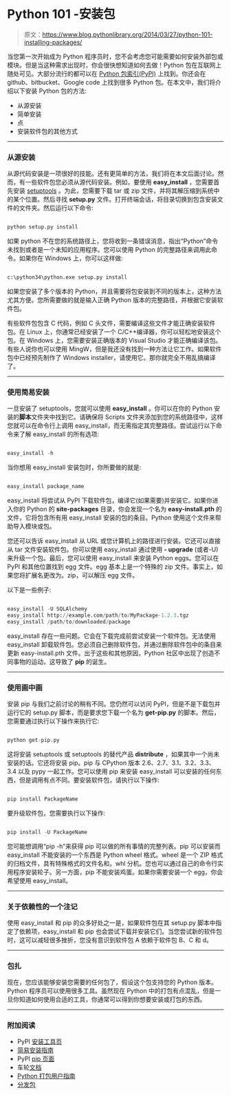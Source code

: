 # Python 101 -安装包

> 原文：<https://www.blog.pythonlibrary.org/2014/03/27/python-101-installing-packages/>

当您第一次开始成为 Python 程序员时，您不会考虑您可能需要如何安装外部包或模块。但是当这种需求出现时，你会很快想知道如何去做！Python 包在互联网上随处可见。大部分流行的都可以在 [Python 包索引(PyPI)](https://pypi.python.org/pypi) 上找到。你还会在 github、bitbucket、Google code 上找到很多 Python 包。在本文中，我们将介绍以下安装 Python 包的方法:

*   从源安装
*   简单安装
*   点
*   安装软件包的其他方式

* * *

### 从源安装

从源代码安装是一项很好的技能。还有更简单的方法，我们将在本文后面讨论。然而，有一些软件包您必须从源代码安装。例如，要使用 **easy_install** ，您需要首先安装 [setuptools](https://pypi.python.org/pypi/setuptools) 。为此，您需要下载 tar 或 zip 文件，并将其解压缩到系统中的某个位置。然后寻找 **setup.py** 文件。打开终端会话，将目录切换到包含安装文件的文件夹。然后运行以下命令:

```py

python setup.py install

```

如果 python 不在您的系统路径上，您将收到一条错误消息，指出“Python”命令未找到或者是一个未知的应用程序。您可以使用 Python 的完整路径来调用此命令。如果你在 Windows 上，你可以这样做:

```py

c:\python34\python.exe setup.py install

```

如果您安装了多个版本的 Python，并且需要将包安装到不同的版本上，这种方法尤其方便。您所需要做的就是输入正确 Python 版本的完整路径，并根据它安装软件包。

有些软件包包含 C 代码，例如 C 头文件，需要编译这些文件才能正确安装软件包。在 Linux 上，你通常已经安装了一个 C/C++编译器，你可以轻松地安装这个包。在 Windows 上，您需要安装正确版本的 Visual Studio 才能正确编译该包。有些人说你也可以使用 MingW，但是我还没有找到一种方法让它工作。如果软件包中已经预先制作了 Windows installer，请使用它。那你就完全不用乱搞编译了。

* * *

### 使用简易安装

一旦安装了 setuptools，您就可以使用 **easy_install** 。你可以在你的 Python 安装的**脚本**文件夹中找到它。请确保将 Scripts 文件夹添加到您的系统路径中，这样您就可以在命令行上调用 easy_install，而无需指定其完整路径。尝试运行以下命令来了解 easy_install 的所有选项:

```py

easy_install -h

```

当你想用 easy_install 安装包时，你所要做的就是:

```py

easy_install package_name

```

easy_install 将尝试从 PyPI 下载软件包，编译它(如果需要)并安装它。如果你进入你的 Python 的 **site-packages** 目录，你会发现一个名为 **easy-install.pth** 的文件，它将包含所有用 easy_install 安装的包的条目。Python 使用这个文件来帮助导入模块或包。

您还可以告诉 easy_install 从 URL 或您计算机上的路径进行安装。它还可以直接从 tar 文件安装软件包。你可以使用 easy_install 通过使用 **- upgrade** (或者-U)来升级一个包。最后，您可以使用 easy_install 来安装 Python eggs。您可以在 PyPI 和其他位置找到 egg 文件。egg 基本上是一个特殊的 zip 文件。事实上，如果您将扩展名更改为。zip，可以解压 egg 文件。

以下是一些例子:

```py

easy_install -U SQLAlchemy
easy_install http://example.com/path/to/MyPackage-1.2.3.tgz
easy_install /path/to/downloaded/package

```

easy_install 存在一些问题。它会在下载完成前尝试安装一个软件包。无法使用 easy_install 卸载软件包。您必须自己删除软件包，并通过删除软件包中的条目来更新 easy-install.pth 文件。出于这些和其他原因，Python 社区中出现了创造不同事物的运动，这导致了 **pip** 的诞生。

* * *

### 使用画中画

安装 pip 与我们之前讨论的稍有不同。您仍然可以访问 PyPI，但是不是下载包并运行它的 setup.py 脚本，而是要求您下载一个名为 **get-pip.py** 的脚本。然后，您需要通过执行以下操作来执行它:

```py

python get-pip.py

```

这将安装 setuptools 或 setuptools 的替代产品 **distribute** ，如果其中一个尚未安装的话。它还将安装 pip。pip 与 CPython 版本 2.6、2.7、3.1、3.2、3.3、3.4 以及 pypy 一起工作。您可以使用 pip 来安装 easy_install 可以安装的任何东西，但是调用有点不同。要安装软件包，请执行以下操作:

```py

pip install PackageName

```

要升级软件包，您需要执行以下操作:

```py

pip install -U PackageName

```

您可能想调用“pip -h”来获得 pip 可以做的所有事情的完整列表。pip 可以安装而 easy_install 不能安装的一个东西是 Python wheel 格式。wheel 是一个 ZIP 格式的归档文件，具有特殊格式的文件名和。whl 分机。您也可以通过自己的命令行实用程序安装轮子。另一方面，pip 不能安装鸡蛋。如果你需要安装一个 egg，你会希望使用 easy_install。

* * *

### 关于依赖性的一个注记

使用 easy_install 和 pip 的众多好处之一是，如果软件包在其 setup.py 脚本中指定了依赖项，easy_install 和 pip 也会尝试下载并安装它们。当您尝试新的软件包时，这可以减轻很多挫折，您没有意识到软件包 A 依赖于软件包 B、C 和 d。

* * *

### 包扎

现在，您应该能够安装您需要的任何包了，假设这个包支持您的 Python 版本。Python 程序员可以使用很多工具。虽然现在 Python 中的打包有点混乱，但是一旦你知道如何使用合适的工具，你通常可以得到你想要安装或打包的东西。

* * *

### 附加阅读

*   PyPI [安装工具页](https://pypi.python.org/pypi/setuptools)
*   [简易安装指南](https://pythonhosted.org/setuptools/easy_install.html)
*   PyPI [pip 页面](https://pypi.python.org/pypi/pip)
*   车轮[文档](http://wheel.readthedocs.org/en/latest/)
*   [Python 打包用户指南](https://python-packaging-user-guide.readthedocs.org/en/latest/index.html)
*   [分发包](https://pypi.python.org/pypi/distribute/0.7.3)